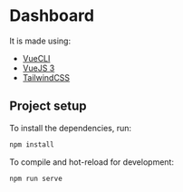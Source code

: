 # Dashboard


It is made using:
- [VueCLI](https://cli.vuejs.org)
- [VueJS 3](https://vuejs.org)
- [TailwindCSS](https://tailwindcss.com)

## Project setup

To install the dependencies, run:

```sh
npm install
```

To compile and hot-reload for development:

```sh
npm run serve
```

